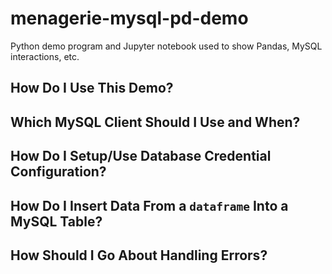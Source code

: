 # menagerie-mysql-pd-demo
Python demo program and Jupyter notebook used to show Pandas, MySQL interactions, etc.

## How Do I Use This Demo?



## Which MySQL Client Should I Use and When?

## How Do I Setup/Use Database Credential Configuration?

## How Do I Insert Data From a `dataframe` Into a MySQL Table?

## How Should I Go About Handling Errors?

